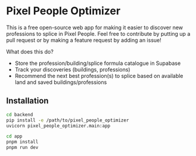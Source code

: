 # Pixel People Optimizer

This is a free open-source web app for making it easier to discover new professions to splice in Pixel People.
Feel free to contribute by putting up a pull request or by making a feature request by adding an issue!

What does this do?
- Store the profession/building/splice formula catalogue in Supabase
- Track your discoveries (buildings, professions)
- Recommend the next best profession(s) to splice based on available land and saved buildings/professions

## Installation

```bash
cd backend
pip install -e /path/to/pixel_people_optimizer
uvicorn pixel_people_optimizer.main:app
```

```bash
cd app
pnpm install
pnpm run dev
```
